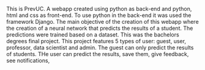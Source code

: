 This is PrevUC. A webapp created using python as back-end and python, html and css as front-end. To use python in the back-end it was used the framework Django.
The main objective of the creation of this webapp where the creation of a neural network that predicts the results of a student. The predictions were trained based on a dataset. 
This was the bachelors degrees final project. 
This project features 5 types of user: guest, user, professor, data scientist and admin.
The guest can only predict the results of students.
THe user can predict the results, save them, give feedback, see notifications, 
